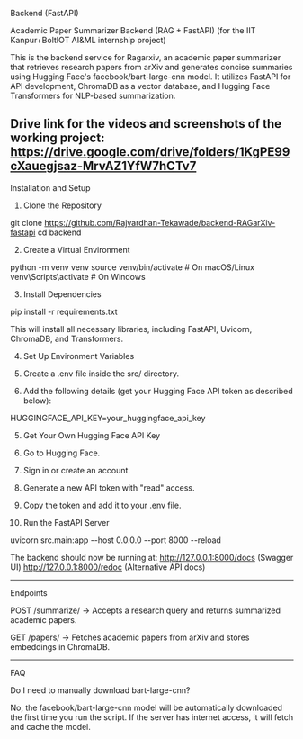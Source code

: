 Backend (FastAPI) 

Academic Paper Summarizer Backend (RAG + FastAPI) (for the IIT Kanpur+BoltIOT AI&ML internship project)

This is the backend service for Ragarxiv, an academic paper summarizer that retrieves research papers from arXiv and generates concise summaries using Hugging Face's facebook/bart-large-cnn model. It utilizes FastAPI for API development, ChromaDB as a vector database, and Hugging Face Transformers for NLP-based summarization.

Drive link for the videos and screenshots of the working project: https://drive.google.com/drive/folders/1KgPE99cXauegjsaz-MrvAZ1YfW7hCTv7
---

Installation and Setup

1. Clone the Repository

git clone https://github.com/Rajvardhan-Tekawade/backend-RAGarXiv-fastapi
cd backend

2. Create a Virtual Environment

python -m venv venv
source venv/bin/activate  # On macOS/Linux
venv\Scripts\activate     # On Windows

3. Install Dependencies

pip install -r requirements.txt

This will install all necessary libraries, including FastAPI, Uvicorn, ChromaDB, and Transformers.

4. Set Up Environment Variables

1. Create a .env file inside the src/ directory.


2. Add the following details (get your Hugging Face API token as described below):

HUGGINGFACE_API_KEY=your_huggingface_api_key



5. Get Your Own Hugging Face API Key

1. Go to Hugging Face.


2. Sign in or create an account.


3. Generate a new API token with "read" access.


4. Copy the token and add it to your .env file.



6. Run the FastAPI Server

uvicorn src.main:app --host 0.0.0.0 --port 8000 --reload

The backend should now be running at:
http://127.0.0.1:8000/docs (Swagger UI)
http://127.0.0.1:8000/redoc (Alternative API docs)


---

Endpoints

POST /summarize/ → Accepts a research query and returns summarized academic papers.

GET /papers/ → Fetches academic papers from arXiv and stores embeddings in ChromaDB.



---

FAQ

Do I need to manually download bart-large-cnn?

No, the facebook/bart-large-cnn model will be automatically downloaded the first time you run the script. If the server has internet access, it will fetch and cache the model.
